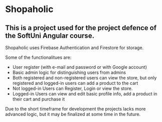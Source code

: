 # Shopaholic

## This is a project used for the project defence of the SoftUni Angular course.

Shopaholic uses Firebase Authentication and Firestore for storage.


Some of the functionalitues are:
- User register (with e-mail and password or with Google account)
- Basic admin logic for distinguishing users from admins
- Both registered and non-registered users can view the store, but only registered and logged-in users can add a product to the cart
- Not logged-in Users can Register, Login or view the store.
- Logged-in Users can view and edit basic profile info, add a product in their cart and purchase it

Due to the short timeframe for development the projects lacks more advanced logic, but it may be finalized at some time in the future.


